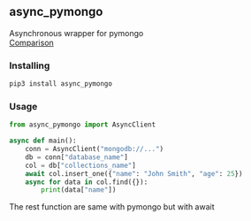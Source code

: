 ## async_pymongo
Asynchronous wrapper for pymongo  
[Comparison](https://github.com/Mayuri-Chan/async_pymongo/blob/staging/comparison.png)  

### Installing

``` bash
pip3 install async_pymongo
```

### Usage

``` python
from async_pymongo import AsyncClient

async def main():
	conn = AsyncClient("mongodb://...")
	db = conn["database_name"]
	col = db["collections_name"]
	await col.insert_one({"name": "John Smith", "age": 25})
	async for data in col.find({}):
		print(data["name"])
```
 The rest function are same with pymongo but with await
